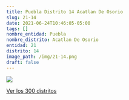 ```yaml
---
title: Puebla Distrito 14 Acatlan De Osorio
slug: 21-14
date: 2021-06-24T10:46:05-05:00
tags: []
nombre_entidad: Puebla
nombre_distrito: Acatlan De Osorio
entidad: 21
distrito: 14
image_path: /img/21-14.png
draft: false
---
```


![](/img/21-14.png)

[Ver los 300 distritos](/docs/elecciones-2021)
